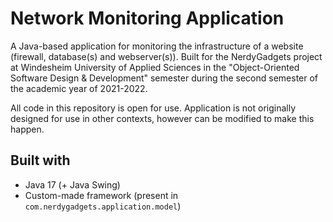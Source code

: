 # Network Monitoring Application
A Java-based application for monitoring the infrastructure of a website (firewall, database(s) and webserver(s)). Built for the NerdyGadgets project at Windesheim University of Applied Sciences in the "Object-Oriented Software Design & Development" semester during the second semester of the academic year of 2021-2022.

All code in this repository is open for use. Application is not originally designed for use in other contexts, however can be modified to make this happen.

## Built with
* Java 17 (+ Java Swing)
* Custom-made framework (present in `com.nerdygadgets.application.model`)
